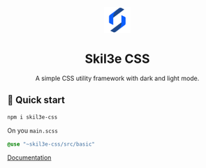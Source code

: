 <p align="center">
  <a href="https://https://skil3e.github.io/skil3e-css/">
    <img alt="Skil3e CSS" src="https://github.com/Skil3e/skil3e-css/blob/v3-with-docs/docs/src/images/icon.png" width="60" />
  </a>
</p>
<h1 align="center">
  Skil3e CSS
</h1>
<p align="center">
A simple CSS utility framework with dark and light mode.
</p>

## 🚀 Quick start
```bash
npm i skil3e-css
```
On you ```main.scss```
```scss
@use "~skil3e-css/src/basic"
```
[Documentation](https://https://skil3e.github.io/skil3e-css/)
    
